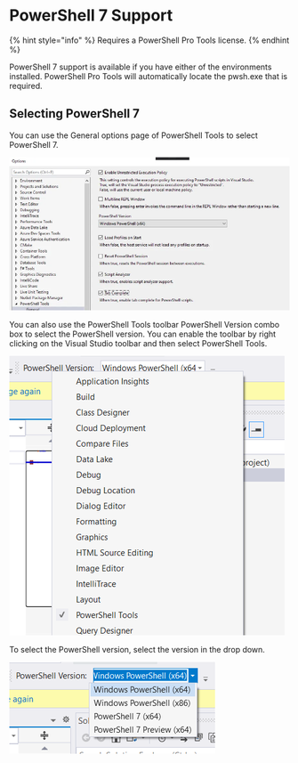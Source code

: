# PowerShell 7 Support

{% hint style="info" %}
Requires a PowerShell Pro Tools license.
{% endhint %}

PowerShell 7 support is available if you have either of the environments installed. PowerShell Pro Tools will automatically locate the pwsh.exe that is required.

## Selecting PowerShell 7

You can use the General options page of PowerShell Tools to select PowerShell 7.

![](<../../.gitbook/assets/image (7) (1) (1).png>)

You can also use the PowerShell Tools toolbar PowerShell Version combo box to select the PowerShell version. You can enable the toolbar by right clicking on the Visual Studio toolbar and then select PowerShell Tools.&#x20;

![](<../../.gitbook/assets/image (45).png>)

To select the PowerShell version, select the version in the drop down.

![](<../../.gitbook/assets/image (46).png>)
